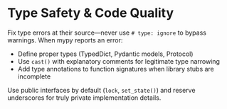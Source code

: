 # Type Safety & Code Quality

Fix type errors at their source—never use `# type: ignore` to bypass warnings. When mypy reports an error:

- Define proper types (TypedDict, Pydantic models, Protocol)
- Use `cast()` with explanatory comments for legitimate type narrowing
- Add type annotations to function signatures when library stubs are incomplete

Use public interfaces by default (`lock`, `set_state()`) and reserve underscores for truly private implementation details.
